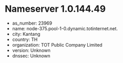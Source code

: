 # Nameserver 1.0.144.49

* as_number: 23969
* name: node-375.pool-1-0.dynamic.totinternet.net.
* city: Kantang
* country: TH
* organization: TOT Public Company Limited
* version: Unknown
* dnssec: Unknown
